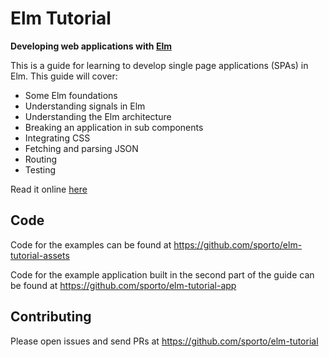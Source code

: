 # Elm Tutorial

__Developing web applications with [Elm](http://elm-lang.org/)__

This is a guide for learning to develop single page applications (SPAs) in Elm. This guide will cover:

- Some Elm foundations
- Understanding signals in Elm
- Understanding the Elm architecture
- Breaking an application in sub components
- Integrating CSS
- Fetching and parsing JSON
- Routing
- Testing

Read it online [here](http://www.elm-tutorial.org/)

## Code
 
 Code for the examples can be found at https://github.com/sporto/elm-tutorial-assets
 
 Code for the example application built in the second part of the guide can be found at https://github.com/sporto/elm-tutorial-app

## Contributing

Please open issues and send PRs at https://github.com/sporto/elm-tutorial

